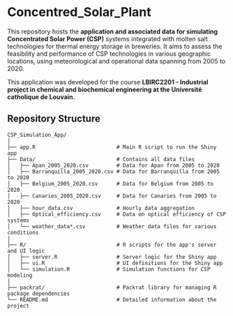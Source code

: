 # Concentred_Solar_Plant
This repository hosts the **application and associated data for simulating Concentrated Solar Power (CSP)** systems integrated with molten salt technologies for thermal energy storage in breweries. It aims to assess the feasibility and performance of CSP technologies in various geographic locations, using meteorological and operational data spanning from 2005 to 2020.

This application was developed for the course **LBIRC2201 - Industrial project in chemical and biochemical engineering at the Université catholique de Louvain.**

## Repository Structure
```
CSP_Simulation_App/
│
├── app.R                          # Main R script to run the Shiny app
├── Data/                          # Contains all data files
│   ├── Apan_2005_2020.csv         # Data for Apan from 2005 to 2020
│   ├── Barranquilla_2005_2020.csv # Data for Barranquilla from 2005 to 2020
│   ├── Belgium_2005_2020.csv      # Data for Belgium from 2005 to 2020
│   ├── Canaries_2005_2020.csv     # Data for Canaries from 2005 to 2020
│   ├── hour_data.csv              # Hourly data aggregation
│   ├── Optical_efficiency.csv     # Data on optical efficiency of CSP systems
│   └── weather_data*.csv          # Weather data files for various conditions
│
├── R/                             # R scripts for the app's server and UI logic
│   ├── server.R                   # Server logic for the Shiny app
│   ├── ui.R                       # UI definitions for the Shiny app
│   └── simulation.R               # Simulation functions for CSP modeling
│
├── packrat/                       # Packrat library for managing R package dependencies
└── README.md                      # Detailed information about the project
```
